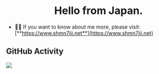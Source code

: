 <h1 align="center">
  Hello from Japan.
</h1>

- 👨‍💻  If you want to know about me more, please visit: [**https://www.shmn7iii.net**](https://www.shmn7iii.net)

## GitHub Activity

[![](https://github-readme-stats.vercel.app/api/top-langs/?username=shmn7iii&layout=compact)](https://github.com/anuraghazra/github-readme-stats)


